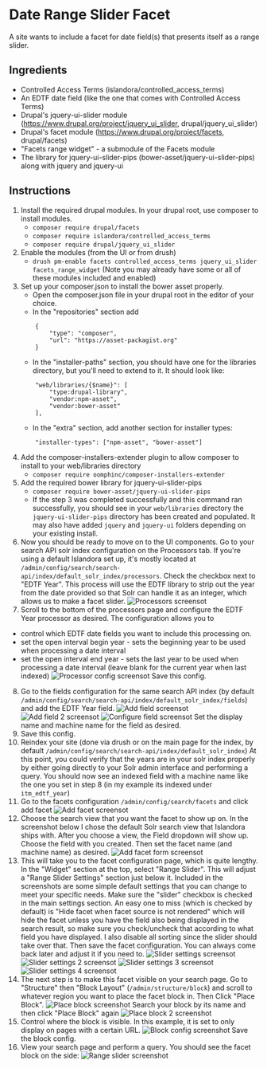 # Date Range Slider Facet

A site wants to include a facet for date field(s) that presents itself as a range slider.

## Ingredients

* Controlled Access Terms (islandora/controlled_access_terms)
* An EDTF date field (like the one that comes with Controlled Access Terms)
* Drupal's jquery-ui-slider module (https://www.drupal.org/project/jquery_ui_slider, drupal/jquery_ui_slider)
* Drupal's facet module (https://www.drupal.org/project/facets, drupal/facets)
* "Facets range widget" - a submodule of the Facets module
* The library for jquery-ui-slider-pips (bower-asset/jquery-ui-slider-pips) along with jquery and jquery-ui

## Instructions
1. Install the required drupal modules. In your drupal root, use composer to install modules.
    - `composer require drupal/facets`
    - `composer require islandora/controlled_access_terms`
    - `composer require drupal/jquery_ui_slider`
2. Enable the modules (from the UI or from drush)
    - `drush pm-enable facets controlled_access_terms jquery_ui_slider facets_range_widget`
    (Note you may already have some or all of these modules included and enabled)
3. Set up your composer.json to install the bower asset properly.
    - Open the composer.json file in your drupal root in the editor of your choice.
    - In the "repositories" section add
    ```
        {
            "type": "composer",
            "url": "https://asset-packagist.org"
        }
    ```
    - In the "installer-paths" section, you should have one for the libraries directory, but you'll need to extend to it. It should look like:
    ```
        "web/libraries/{$name}": [
            "type:drupal-library",
            "vendor:npm-asset",
            "vendor:bower-asset"
        ],
    ```
    - In the "extra" section, add another section for installer types:
    ```
        "installer-types": ["npm-asset", "bower-asset"]
    ```
4. Add the composer-installers-extender plugin to allow composer to install to your web/libraries directory
    - `composer require oomphinc/composer-installers-extender`
5. Add the required bower library for jquery-ui-slider-pips
    - `composer require bower-asset/jquery-ui-slider-pips`
    - If the step 3 was completed successfully and this command ran successfully, you should see in your `web/libraries` directory the `jquery-ui-slider-pips` directory has been created and populated. It may also have added `jquery` and `jquery-ui` folders depending on your existing install.
6. Now you should be ready to move on to the UI components. Go to your search API solr index configuration on the Processors tab. If you're using a default Islandora set up, it's mostly located at `/admin/config/search/search-api/index/default_solr_index/processors`. Check the checkbox next to "EDTF Year".  This process will use the EDTF library to strip out the year from the date provided so that Solr can handle it as an integer, which allows us to make a facet slider.
![Processors screensot](./screenshots/range_slider/processor.png)
7. Scroll to the bottom of the processors page and configure the EDTF Year processor as desired. The configuration allows you to
- control which EDTF date fields you want to include this processing on.
- set the open interval begin year - sets the beginning year to be used when processing a date interval
- set the open interval end year - sets the last year to be used when processing a date interval (leave blank for the current year when last indexed)
![Processor config screensot](./screenshots/range_slider/processor_config.png)
Save this config.
8. Go to the fields configuration for the same search API index (by default `/admin/config/search/search-api/index/default_solr_index/fields`) and add the EDTF Year field.
![Add field screensot](./screenshots/range_slider/add_field.png)
![Add field 2 screensot](./screenshots/range_slider/add_field2.png)
![Configure field screensot](./screenshots/range_slider/configure_field.png)
Set the display name and machine name for the field as desired.
9. Save this config.
10. Reindex your site (done via drush or on the main page for the index, by default `/admin/config/search/search-api/index/default_solr_index`)
At this point, you could verify that the years are in your solr index properly by either going directly to your Solr admin interface and performing a query. You should now see an indexed field with a machine name like the one you set in step 8 (in my example its indexed under `itm_edtf_year`)
11. Go to the facets configuration `/admin/config/search/facets` and click add facet
![Add facet screensot](./screenshots/range_slider/add_facet.png)
12. Choose the search view that you want the facet to show up on. In the screenshot below I chose the default Solr search view that Islandora ships with. After you choose a view, the Field dropdown will show up. Choose the field with you created. Then set the facet name (and machine name) as desired.
![Add facet form screensot](./screenshots/range_slider/add_facet_form.png)
13. This will take you to the facet configuration page, which is quite lengthy. 
In the "Widget" section at the top, select "Range Slider". This will adjust a "Range Slider Settings" section just below it. Included in the screenshots are some simple default settings that you can change to meet your specific needs. Make sure the "slider" checkbox is checked in the main settings section. An easy one to miss (which is checked by default) is "Hide facet when facet source is not rendered" which will hide the facet unless you have the field also being displayed in the search result, so make sure you check/uncheck that according to what field you have displayed. I also disable all sorting since the slider should take over that. Then save the facet configuration. You can always come back later and adjust it if you need to.
![Slider settings screensot](./screenshots/range_slider/slider1.png)
![Slider settings 2 screensot](./screenshots/range_slider/slider2.png)
![Slider settings 3 screensot](./screenshots/range_slider/slider3.png)
![Slider settings 4 screensot](./screenshots/range_slider/slider4.png)
14. The next step is to make this facet visible on your search page. Go to "Structure" then "Block Layout" (`/admin/structure/block`) and scroll to whatever region you want to place the facet block in. Then Click "Place Block".
![Place block screenshot](./screenshots/range_slider/place_block.png)
Search your block by its name and then click "Place Block" again
![Place block 2 screenshot](./screenshots/range_slider/place_block2.png)
15. Control where the block is visible. In this example, it is set to only display on pages with a certain URL.
![Block config screenshot](./screenshots/range_slider/block_config.png)
Save the block config.
16. View your search page and perform a query. You should see the facet block on the side:
![Range slider screenshot](./screenshots/range_slider/range_slider.png)
